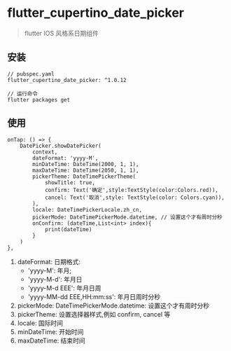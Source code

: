 # flutter_cupertino_date_picker
> flutter IOS 风格系日期组件

## 安装

```
// pubspec.yaml
flutter_cupertino_date_picker: ^1.0.12

// 运行命令
flutter packages get
```

## 使用

``` 
onTap: () => {
    DatePicker.showDatePicker(
        context,
        dateFormat: 'yyyy-M',
        minDateTime: DateTime(2000, 1, 1),
        maxDateTime: DateTime(2050, 1, 1),
        pickerTheme: DateTimePickerTheme(
            showTitle: true,
            confirm: Text('确定',style:TextStyle(color:Colors.red)),
            cancel: Text('取消',style: TextStyle(color: Colors.cyan)),
        ),
        locale: DateTimePickerLocale.zh_cn,
        pickerMode: DateTimePickerMode.datetime, // 设置这个才有周时分秒
        onConfirm: (dateTime,List<int> index){
            print(dateTime)
        }
    )
},

```

1. dateFormat: 日期格式:
    * 'yyyy-M': 年月;
    * 'yyyy-M-d': 年月日
    * 'yyyy-M-d EEE': 年月日周
    * 'yyyy-MM-dd EEE,HH:mm:ss': 年月日周时分秒
2. pickerMode: DateTimePickerMode.datetime: 设置这个才有周时分秒
3. pickerTheme: 设置选择器样式,例如 confirm, cancel 等
4. locale: 国际时间
5. minDateTime: 开始时间
6. maxDateTime: 结束时间

